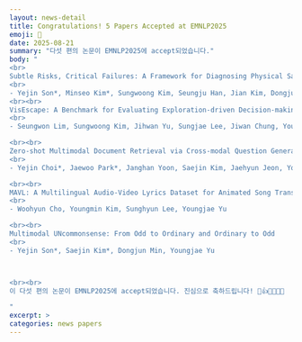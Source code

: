 ```yaml
---
layout: news-detail
title: Congratulations! 5 Papers Accepted at EMNLP2025
emoji: 🎉
date: 2025-08-21
summary: "다섯 편의 논문이 EMNLP2025에 accept되었습니다."
body: "
<br>
Subtle Risks, Critical Failures: A Framework for Diagnosing Physical Safety of LLMs for Embodied Decision Making
<br>
- Yejin Son*, Minseo Kim*, Sungwoong Kim, Seungju Han, Jian Kim, Dongju Jang, Youngjae Yu, Chanyoung Park
<br><br>
VisEscape: A Benchmark for Evaluating Exploration-driven Decision-making in Virtual Escape Rooms
<br>
- Seungwon Lim, Sungwoong Kim, Jihwan Yu, Sungjae Lee, Jiwan Chung, Youngjae Yu

<br><br>
Zero-shot Multimodal Document Retrieval via Cross-modal Question Generation
<br>
- Yejin Choi*, Jaewoo Park*, Janghan Yoon, Saejin Kim, Jaehyun Jeon, Youngjae Yu

<br><br>
MAVL: A Multilingual Audio-Video Lyrics Dataset for Animated Song Translation
<br>
- Woohyun Cho, Youngmin Kim, Sunghyun Lee, Youngjae Yu

<br><br>
Multimodal UNcommonsense: From Odd to Ordinary and Ordinary to Odd
<br>
- Yejin Son*, Saejin Kim*, Dongjun Min, Youngjae Yu



<br><br>
이 다섯 편의 논문이 EMNLP2025에 accept되었습니다. 진심으로 축하드립니다! 🥳👍🎉🎉🎉🎉

"
excerpt: >
categories: news papers
---
```









